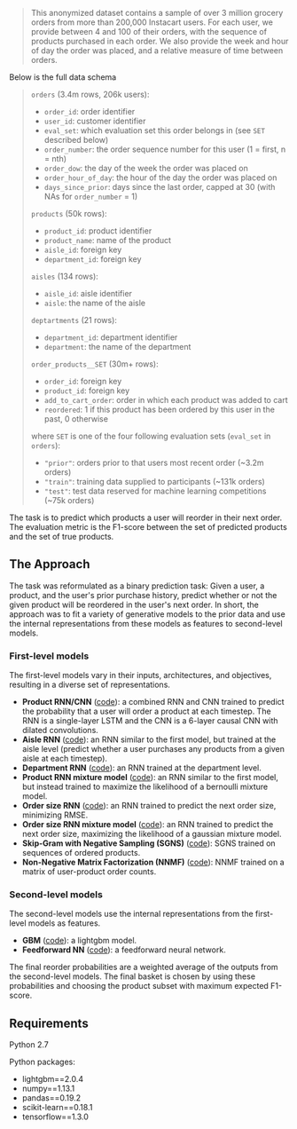 
 > This anonymized dataset contains a sample of over 3 million grocery orders from more than 200,000 Instacart users.
For each user, we provide between 4 and 100 of their orders, with the sequence of products purchased in each order. We also provide the week and hour of day the order was placed, and a relative measure of time between orders.

Below is the full data schema 

 > `orders` (3.4m rows, 206k users):
 > * `order_id`: order identifier
 > * `user_id`: customer identifier
 > * `eval_set`: which evaluation set this order belongs in (see `SET` described below)
 > * `order_number`: the order sequence number for this user (1 = first, n = nth)
 > * `order_dow`: the day of the week the order was placed on
 > * `order_hour_of_day`: the hour of the day the order was placed on
 > * `days_since_prior`: days since the last order, capped at 30 (with NAs for `order_number` = 1)
 >
 > `products` (50k rows):
 > * `product_id`: product identifier
 > * `product_name`: name of the product
 > * `aisle_id`: foreign key
 > * `department_id`: foreign key
 >
 > `aisles` (134 rows):
 > * `aisle_id`: aisle identifier
 > * `aisle`: the name of the aisle
 >
 > `deptartments` (21 rows):
 > * `department_id`: department identifier
 > * `department`: the name of the department
 >
 > `order_products__SET` (30m+ rows):
 > * `order_id`: foreign key
 > * `product_id`: foreign key
 > * `add_to_cart_order`: order in which each product was added to cart
 > * `reordered`: 1 if this product has been ordered by this user in the past, 0 otherwise
 >
 > where `SET` is one of the four following evaluation sets (`eval_set` in `orders`):
 > * `"prior"`: orders prior to that users most recent order (~3.2m orders)
 > * `"train"`: training data supplied to participants (~131k orders)
 > * `"test"`: test data reserved for machine learning competitions (~75k orders)

The task is to predict which products a user will reorder in their next order. The evaluation metric is the F1-score between the set of predicted products and the set of true products.


## The Approach
The task was reformulated as a binary prediction task: Given a user, a product, and the user's prior purchase history, predict whether or not the given product will be reordered in the user's next order.  In short, the approach was to fit a variety of generative models to the prior data and use the internal representations from these models as features to second-level models.


### First-level models
The first-level models vary in their inputs, architectures, and objectives, resulting in a diverse set of representations.
  - **Product RNN/CNN** ([code](./models/rnn_product/rnn_product.py)): a combined RNN and CNN trained to predict the probability that a user will order a product at each timestep.  The RNN is a single-layer LSTM and the CNN is a 6-layer causal CNN with dilated convolutions.
  - **Aisle RNN** ([code](./models/rnn_aisle/rnn_aisle.py)): an RNN similar to the first model, but trained at the aisle level (predict whether a user purchases any products from a given aisle at each timestep).
  - **Department RNN** ([code](./models/rnn_department/rnn_department.py)): an RNN trained at the department level.
  - **Product RNN mixture model** ([code](./models/rnn_product/rnn_product_bmm.py)): an RNN similar to the first model, but instead trained to maximize the likelihood of a bernoulli mixture model.
  - **Order size RNN** ([code](./models/rnn_order/rnn_order_size.py)): an RNN trained to predict the next order size, minimizing RMSE.
  - **Order size RNN mixture model** ([code](./models/rnn_order/rnn_order_size_gmm.py)): an RNN trained to predict the next order size, maximizing the likelihood of a gaussian mixture model.
  - **Skip-Gram with Negative Sampling (SGNS)** ([code](./models/sgns/sgns.py)): SGNS trained on sequences of ordered products.
  - **Non-Negative Matrix Factorization (NNMF)** ([code](./models/nnmf/nnmf.py)): NNMF trained on a matrix of user-product order counts.


### Second-level models
The second-level models use the internal representations from the first-level models as features.
  - **GBM** ([code](models/blend/gbm_blend.py)): a lightgbm model.
  - **Feedforward NN** ([code](models/blend/nn_blend.py)): a feedforward neural network.

The final reorder probabilities are a weighted average of the outputs from the second-level models.  The final basket is chosen by using these probabilities and choosing the product subset with maximum expected F1-score.


## Requirements
Python 2.7

Python packages:
  - lightgbm==2.0.4
  - numpy==1.13.1
  - pandas==0.19.2
  - scikit-learn==0.18.1
  - tensorflow==1.3.0
